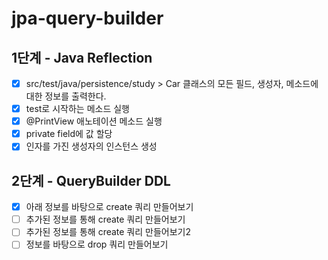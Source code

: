 # jpa-query-builder

## 1단계 - Java Reflection

- [x] src/test/java/persistence/study > Car 클래스의 모든 필드, 생성자, 메소드에 대한 정보를 출력한다.
- [x] test로 시작하는 메소드 실행
- [x] @PrintView 애노테이션 메소드 실행
- [x] private field에 값 할당
- [x] 인자를 가진 생성자의 인스턴스 생성

## 2단계 - QueryBuilder DDL

- [x] 아래 정보를 바탕으로 create 쿼리 만들어보기
- [ ] 추가된 정보를 통해 create 쿼리 만들어보기
- [ ] 추가된 정보를 통해 create 쿼리 만들어보기2
- [ ] 정보를 바탕으로 drop 쿼리 만들어보기